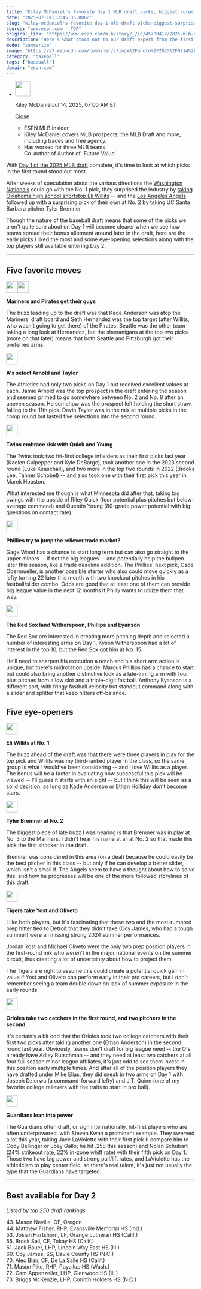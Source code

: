 ```yaml
---
title: "Kiley McDaniel's favorite Day 1 MLB draft picks, biggest surprises and best available Day 2 prospects"
date: "2025-07-14T13:45:36.000Z"
slug: "kiley-mcdaniel's-favorite-day-1-mlb-draft-picks-biggest-surprises-and-best-available-day-2-prospects"
source: "www.espn.com - TOP"
original_link: "https://www.espn.com/mlb/story/_/id/45709412/2025-mlb-draft-kiley-mcdaniel-favorite-day-1-picks-best-available-day-2-prospects"
description: "Here's what stood out to our draft expert from the first three rounds -- and who could come off the board next"
mode: "summarize"
image: "https://a3.espncdn.com/combiner/i?img=%2Fphoto%2F2025%2F0714%2Fr1518877_1296x729_16%2D9.jpg"
category: "baseball"
tags: ["baseball"]
domain: "espn.com"
---
```

<div id="readability-page-1" class="page"><div><div><ul><li><p><img src="https://a.espncdn.com/combiner/i?img=/i/columnists/full/mcdaniel_kiley.png&amp;h=80&amp;w=80&amp;scale=crop" alt="" width="40" height="40"></p><p>Kiley McDaniel<span>Jul 14, 2025, 07:00 AM ET</span></p><div><p><a href="#">Close</a></p><ul><li>ESPN MLB Insider</li>
<li>Kiley McDaniel covers MLB prospects, the MLB Draft and more, including trades and free agency.</li>
<li>Has worked for three MLB teams.</li>
<lil>Co-author of Author of 'Future Value' </lil></ul></div></li></ul></div><p>With <a href="https://www.espn.com/mlb/story/_/id/45694406/2025-mlb-draft-tracker-live-updates-order-results-analysis-every-first-round-pick">Day 1 of the 2025 MLB draft</a> complete, it's time to look at which picks in the first round stood out most.</p><p>After weeks of speculation about the various directions the <a data-clubhouse-guid="a73e1046-e9aa-ef6b-4e0d-2a7c808cb284" href="https://www.espn.com/mlb/team/_/name/wsh/washington-nationals">Washington Nationals</a> could go with the No. 1 pick, they surprised the industry by <a href="https://www.espn.com/mlb/story/_/id/45735103/mlb-draft-nationals-take-hs-shortstop-eli-willits-no-1">taking Oklahoma high school shortstop Eli Willits</a> -- and the <a data-clubhouse-guid="053868c7-8bff-5edb-3cb6-f5490f33ef99" href="https://www.espn.com/mlb/team/_/name/laa/los-angeles-angels">Los Angeles Angels</a> followed up with a surprising pick of their own at No. 2 by taking UC Santa Barbara pitcher Tyler Bremner</p><p>Though the nature of the baseball draft means that some of the picks we aren't quite sure about on Day 1 will become clearer when we see how teams spread their bonus allotment around later in the draft, here are the early picks I liked the most and some eye-opening selections along with the top players still available entering Day 2.</p><hr><h2><strong>Five favorite moves</strong></h2><p><img alt="" src="https://a.espncdn.com/combiner/i?img=/i/teamlogos/mlb/500/sea.png&amp;h=60&amp;w=60" width="30"><img alt="" src="https://a.espncdn.com/combiner/i?img=/i/teamlogos/mlb/500/pit.png&amp;h=60&amp;w=60" width="30"></p><p><strong>Mariners and Pirates get their guys</strong></p><p>The buzz leading up to the draft was that Kade Anderson was atop the Mariners' draft board and Seth Hernandez was the top target (after Willits, who wasn't going to get there) of the Pirates. Seattle was the other team taking a long look at Hernandez, but the shenanigans at the top two picks (more on that later) means that both Seattle and Pittsburgh got their preferred arms.</p><p><img alt="" src="https://a.espncdn.com/combiner/i?img=/i/teamlogos/mlb/500/oak.png&amp;h=60&amp;w=60" width="30"></p><p><strong>A's select Arnold and Taylor</strong></p><p>The Athletics had only two picks on Day 1 but received excellent values at each. Jamie Arnold was the top prospect in the draft entering the season and seemed primed to go somewhere between No. 2 and No. 8 after an uneven season. He somehow was the prospect left holding the short straw, falling to the 11th pick. Devin Taylor was in the mix at multiple picks in the comp round but lasted five selections into the second round.</p><p><img alt="" src="https://a.espncdn.com/combiner/i?img=/i/teamlogos/mlb/500/min.png&amp;h=60&amp;w=60" width="30"></p><p><strong>Twins embrace risk with Quick and Young</strong></p><p>The Twins took two hit-first college infielders as their first picks last year (Kaelen Culpepper and Kyle DeBarge), took another one in the 2023 second round (Luke Keaschall), and two more in the top two rounds in 2022 (Brooks Lee, Tanner Schobel) -- and also took one with their first pick this year in Marek Houston.</p><p>What interested me though is what Minnesota did after that, taking big swings with the upside of Riley Quick (four potential plus pitches but below-average command) and Quentin Young (80-grade power potential with big questions on contact rate).</p><p><img alt="" src="https://a.espncdn.com/combiner/i?img=/i/teamlogos/mlb/500/phi.png&amp;h=60&amp;w=60" width="30"></p><p><strong>Phillies try to jump the reliever trade market?</strong></p><p>Gage Wood has a chance to start long term but can also go straight to the upper minors -- if not the big leagues -- and potentially help the bullpen later this season, like a trade deadline addition. The Phillies' next pick, Cade Obermueller, is another possible starter who also could move quickly as a lefty turning 22 later this month with two knockout pitches in his fastball/slider combo. Odds are good that at least one of them can provide big league value in the next 12 months if Philly wants to utilize them that way.</p><p><img alt="" src="https://a.espncdn.com/combiner/i?img=/i/teamlogos/mlb/500/bos.png&amp;h=60&amp;w=60" width="30"></p><p><strong>The Red Sox land Witherspoon, Phillips and Eyanson</strong></p><p>The Red Sox are interested in creating more pitching depth and selected a number of interesting arms on Day 1. Kyson Witherspoon had a lot of interest in the top 10, but the Red Sox got him at No. 15.</p><p>He'll need to sharpen his execution a notch and his short arm action is unique, but there's midrotation upside. Marcus Phillips has a chance to start but could also bring another distinctive look as a late-inning arm with four plus pitches from a low slot and a triple-digit fastball. Anthony Eyanson is a different sort, with fringy fastball velocity but standout command along with a slider and splitter that keep hitters off-balance.</p><h2><strong>Five eye-openers</strong></h2><p><img alt="" src="https://a.espncdn.com/combiner/i?img=/i/teamlogos/mlb/500/wsh.png&amp;h=60&amp;w=60" width="30"></p><p><strong>Eli Willits at No. 1</strong></p><p>The buzz ahead of the draft was that there were three players in play for the top pick and Willits was my third-ranked player in the class, so the same group is what I would've been considering -- and I love Willits as a player. The bonus will be a factor in evaluating how successful this pick will be viewed -- I'll guess it starts with an eight -- but I think this will be seen as a solid decision, as long as Kade Anderson or Ethan Holliday don't become stars.</p><p><img alt="" src="https://a.espncdn.com/combiner/i?img=/i/teamlogos/mlb/500/laa.png&amp;h=60&amp;w=60" width="30"></p><p><strong>Tyler Bremner at No. 2</strong></p><p>The biggest piece of late buzz I was hearing is that Bremner was in play at No. 3 to the Mariners. I didn't hear his name at all at No. 2 so that made this pick the first shocker in the draft.</p><p>Bremner was considered in this area (on a deal) because he could easily be the best pitcher in this class -- but only if he can develop a better slider, which isn't a small if. The Angels seem to have a thought about how to solve this, and how he progresses will be one of the more followed storylines of this draft.</p><p><img alt="" src="https://a.espncdn.com/combiner/i?img=/i/teamlogos/mlb/500/det.png&amp;h=60&amp;w=60" width="30"></p><p><strong>Tigers take Yost and Oliveto</strong></p><p>I like both players, but it's fascinating that these two and the most-rumored prep hitter tied to Detroit that they didn't take (Coy James, who had a tough summer) were all missing strong 2024 summer performances.</p><p>Jordan Yost and Michael Oliveto were the only two prep position players in the first-round mix who weren't in the major national events on the summer circuit, thus creating a lot of uncertainty about how to project them.</p><p>The Tigers are right to assume this could create a potential quick gain in value if Yost and Oliveto can perform early in their pro careers, but I don't remember seeing a team double down on lack of summer exposure in the early rounds.</p><p><img alt="" src="https://a.espncdn.com/combiner/i?img=/i/teamlogos/mlb/500/bal.png&amp;h=60&amp;w=60" width="30"></p><p><strong>Orioles take two catchers in the first round, and two pitchers in the second</strong></p><p>It's certainly a bit odd that the Orioles took two college catchers with their first two picks after taking another one (Ethan Anderson) in the second round last year. Obviously, teams don't draft for big league need -- the O's already have Adley Rutschman -- and they need at least two catchers at all four full season minor league affiliates, it's just odd to see them invest in this position early multiple times. And after all of the position players they have drafted under Mike Elias, they did sneak in two arms on Day 1 with Joseph Dzierwa (a command-forward lefty) and J.T. Quinn (one of my favorite college relievers with the traits to start in pro ball).</p><p><img alt="" src="https://a.espncdn.com/combiner/i?img=/i/teamlogos/mlb/500/cle.png&amp;h=60&amp;w=60" width="30"></p><p><strong>Guardians lean into power</strong></p><p>The Guardians often draft, or sign internationally, hit-first players who are often underpowered, with Steven Kwan a prominent example. They swerved a lot this year, taking Jace LaViolette with their first pick (I compare him to Cody Bellinger or Joey Gallo; he hit .258 this season) and Nolan Schubart (24% strikeout rate, 22% in-zone whiff rate) with their fifth pick on Day 1. Those two have big power and strong pull/lift rates, and LaViolette has the athleticism to play center field, so there's real talent, it's just not usually the type that the Guardians have targeted.</p><hr><h2>Best available for Day 2</h2><p><em>Listed by top 250 draft rankings </em></p><p>43. Mason Neville, OF, Oregon<br>
44. Matthew Fisher, RHP, Evansville Memorial HS (Ind.)<br>
53. Josiah Hartshorn, LF, Orange Lutheran HS (Calif.)<br>
55. Brock Sell, CF, Tokay HS (Calif.)<br>
61. Jack Bauer, LHP, Lincoln Way East HS (Ill.)<br>
69. Coy James, SS, Davie County HS (N.C.)<br>
70. Alec Blair, CF, De La Salle HS (Calif.)<br>
71. Mason Pike, RHP, Puyallup HS (Wash.)<br>
72. Cam Appenzeller, LHP, Glenwood HS (Ill.)<br>
73. Briggs McKenzie, LHP, Corinth Holders HS (N.C.)</p>
</div></div>